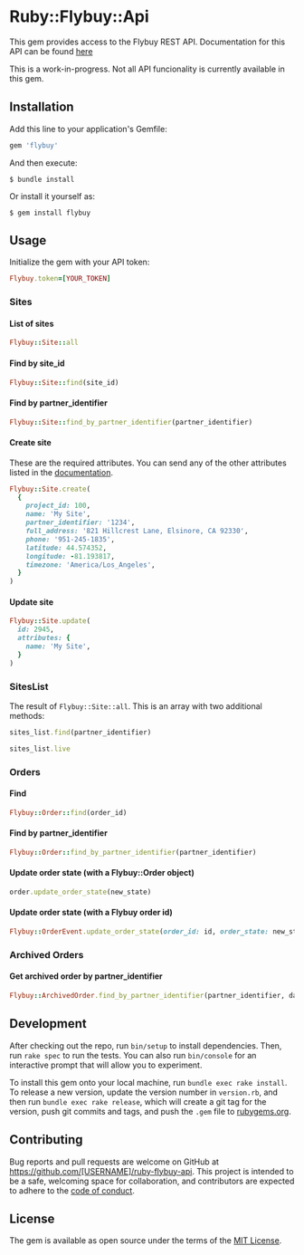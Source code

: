 # Ruby::Flybuy::Api

This gem provides access to the Flybuy REST API.  Documentation for this API can be found [here](https://www.radiusnetworks.com/developers/flybuy/#/?id=flybuy-developer-documentation)

This is a work-in-progress.  Not all API funcionality is currently available in this gem.

## Installation

Add this line to your application's Gemfile:

```ruby
gem 'flybuy'
```

And then execute:

    $ bundle install

Or install it yourself as:

    $ gem install flybuy

## Usage

Initialize the gem with your API token:

```ruby
Flybuy.token=[YOUR_TOKEN]
```

### Sites

#### List of sites

```ruby
Flybuy::Site::all
```

#### Find by site_id
```ruby
Flybuy::Site::find(site_id)
```

#### Find by partner_identifier
```ruby
Flybuy::Site::find_by_partner_identifier(partner_identifier)
```

#### Create site

These are the required attributes.  You can send any of the other attributes listed in the [documentation](https://www.radiusnetworks.com/developers/flybuy/#/api/v1/sites?id=create-a-site).

```ruby
Flybuy::Site.create(
  {
    project_id: 100,
    name: 'My Site',
    partner_identifier: '1234',
    full_address: '821 Hillcrest Lane, Elsinore, CA 92330',
    phone: '951-245-1835',
    latitude: 44.574352,
    longitude: -81.193817,
    timezone: 'America/Los_Angeles',
  }
)
```

#### Update site

```ruby
Flybuy::Site.update(
  id: 2945,
  attributes: {
    name: 'My Site',
  }
)
```

### SitesList

The result of `Flybuy::Site::all`.  This is an array with two additional methods:

```ruby
sites_list.find(partner_identifier)
```

```ruby
sites_list.live
```

### Orders

#### Find

```ruby
Flybuy::Order::find(order_id)
```

#### Find by partner_identifier

```ruby
Flybuy::Order::find_by_partner_identifier(partner_identifier)
```

#### Update order state (with a Flybuy::Order object)

```ruby
order.update_order_state(new_state)
```

#### Update order state (with a Flybuy order id)

```ruby
Flybuy::OrderEvent.update_order_state(order_id: id, order_state: new_state)
```

### Archived Orders

#### Get archived order by partner_identifier

```ruby
Flybuy::ArchivedOrder.find_by_partner_identifier(partner_identifier, date_range)
```

## Development

After checking out the repo, run `bin/setup` to install dependencies. Then, run `rake spec` to run the tests. You can also run `bin/console` for an interactive prompt that will allow you to experiment.

To install this gem onto your local machine, run `bundle exec rake install`. To release a new version, update the version number in `version.rb`, and then run `bundle exec rake release`, which will create a git tag for the version, push git commits and tags, and push the `.gem` file to [rubygems.org](https://rubygems.org).

## Contributing

Bug reports and pull requests are welcome on GitHub at https://github.com/[USERNAME]/ruby-flybuy-api. This project is intended to be a safe, welcoming space for collaboration, and contributors are expected to adhere to the [code of conduct](https://github.com/[USERNAME]/ruby-flybuy-api/blob/master/CODE_OF_CONDUCT.md).


## License

The gem is available as open source under the terms of the [MIT License](https://opensource.org/licenses/MIT).
